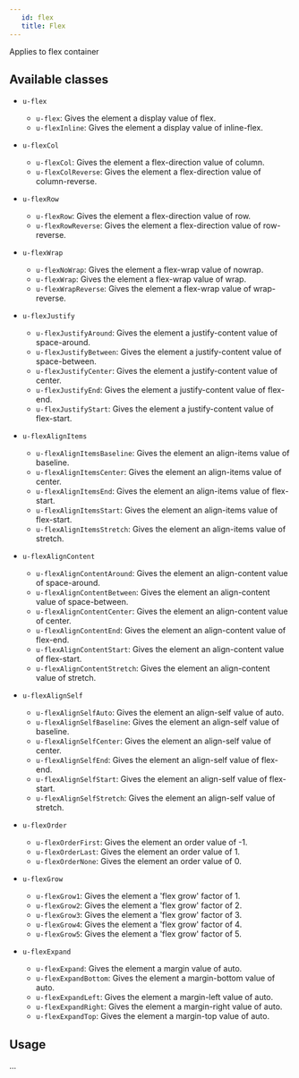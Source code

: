 ```yaml
---
   id: flex
   title: Flex
---
```


Applies to flex container

## Available classes

* `u-flex`
  * `u-flex`: Gives the element a display value of flex.
  * `u-flexInline`: Gives the element a display value of inline-flex.

* `u-flexCol`
  * `u-flexCol`: Gives the element a flex-direction value of column.
  * `u-flexColReverse`: Gives the element a flex-direction value of column-reverse.

* `u-flexRow`
  * `u-flexRow`: Gives the element a flex-direction value of row.
  * `u-flexRowReverse`: Gives the element a flex-direction value of row-reverse.

* `u-flexWrap`
  * `u-flexNoWrap`: Gives the element a flex-wrap value of nowrap.
  * `u-flexWrap`: Gives the element a flex-wrap value of wrap.
  * `u-flexWrapReverse`: Gives the element a flex-wrap value of wrap-reverse.

* `u-flexJustify`
  * `u-flexJustifyAround`: Gives the element a justify-content value of space-around.
  * `u-flexJustifyBetween`: Gives the element a justify-content value of space-between.
  * `u-flexJustifyCenter`: Gives the element a justify-content value of center.
  * `u-flexJustifyEnd`: Gives the element a justify-content value of flex-end.
  * `u-flexJustifyStart`: Gives the element a justify-content value of flex-start.

* `u-flexAlignItems`
  * `u-flexAlignItemsBaseline`: Gives the element an align-items value of baseline.
  * `u-flexAlignItemsCenter`: Gives the element an align-items value of center.
  * `u-flexAlignItemsEnd`: Gives the element an align-items value of flex-start.
  * `u-flexAlignItemsStart`: Gives the element an align-items value of flex-start.
  * `u-flexAlignItemsStretch`: Gives the element an align-items value of stretch.

* `u-flexAlignContent`
  * `u-flexAlignContentAround`: Gives the element an align-content value of space-around.
  * `u-flexAlignContentBetween`: Gives the element an align-content value of space-between.
  * `u-flexAlignContentCenter`: Gives the element an align-content value of center.
  * `u-flexAlignContentEnd`: Gives the element an align-content value of flex-end.
  * `u-flexAlignContentStart`: Gives the element an align-content value of flex-start.
  * `u-flexAlignContentStretch`: Gives the element an align-content value of stretch.

* `u-flexAlignSelf`
  * `u-flexAlignSelfAuto`: Gives the element an align-self value of auto.
  * `u-flexAlignSelfBaseline`: Gives the element an align-self value of baseline.
  * `u-flexAlignSelfCenter`: Gives the element an align-self value of center.
  * `u-flexAlignSelfEnd`: Gives the element an align-self value of flex-end.
  * `u-flexAlignSelfStart`: Gives the element an align-self value of flex-start.
  * `u-flexAlignSelfStretch`: Gives the element an align-self value of stretch.

* `u-flexOrder`
  * `u-flexOrderFirst`: Gives the element an order value of -1.
  * `u-flexOrderLast`: Gives the element an order value of 1.
  * `u-flexOrderNone`: Gives the element an order value of 0.

* `u-flexGrow`
  * `u-flexGrow1`: Gives the element a 'flex grow' factor of 1.
  * `u-flexGrow2`: Gives the element a 'flex grow' factor of 2.
  * `u-flexGrow3`: Gives the element a 'flex grow' factor of 3.
  * `u-flexGrow4`: Gives the element a 'flex grow' factor of 4.
  * `u-flexGrow5`: Gives the element a 'flex grow' factor of 5.

* `u-flexExpand`
  * `u-flexExpand`: Gives the element a margin value of auto.
  * `u-flexExpandBottom`: Gives the element a margin-bottom value of auto.
  * `u-flexExpandLeft`: Gives the element a margin-left value of auto.
  * `u-flexExpandRight`: Gives the element a margin-right value of auto.
  * `u-flexExpandTop`: Gives the element a margin-top value of auto.

## Usage

...
